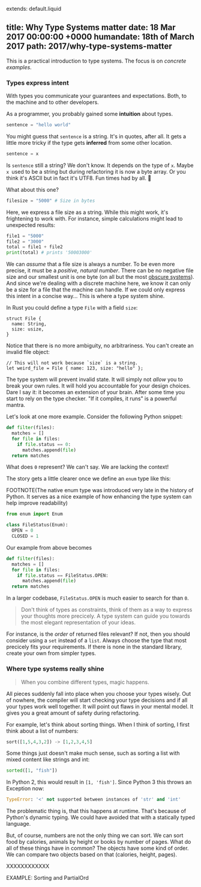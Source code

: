 extends: default.liquid

title:      Why Type Systems matter
date:       18 Mar 2017 00:00:00 +0000
humandate:  18th of March 2017
path:       2017/why-type-systems-matter
---

This is a practical introduction to type systems.
The focus is on *concrete examples*.

### Types express intent

With types you communicate your guarantees and expectations. Both, to the machine and to other developers.

As a programmer, you probably gained some **intuition** about types.

```python
sentence = "hello world"
```

You might guess that `sentence` is a string. It's in quotes, after all. 
It gets a little more tricky if the type gets **inferred** from some other location.

```python
sentence = x
```

Is `sentence` still a string? We don't know. It depends on the type of `x`. Maybe `x `used to be a string but during refactoring it is now a byte array. Or you think it's ASCII but in fact it's UTF8. Fun times had by all. 🎉

What about this one?


```python
filesize = "5000" # Size in bytes
```

Here, we express a file size as a string.
While this might work, it's frightening to work with.
For instance, simple calculations might lead to unexpected results:  

```python
file1 = "5000"
file2 = "3000"
total = file1 + file2
print(total) # prints '50003000'
```

We can *assume* that a file size is always a number.
To be even more precise, it must be a *positive, natural number*.
There can be no negative file size and our smallest unit is one byte
(on all but the most [obscure systems](https://en.wikipedia.org/wiki/4-bit)).
And since we're dealing with a discrete machine here, we know it can only be
a size for a file that the machine can handle.
If we could only express this intent in a concise way...
This is where a type system shine.

In Rust you could define a type `File` with a field `size`:

```
struct File {
  name: String,
  size: usize,
}
```

Notice that there is no more ambiguity, no arbitrariness.
You can't create an invalid file object:

```
// This will not work because `size` is a string.
let weird_file = File { name: 123, size: "hello" };
```

The type system will prevent invalid state. It will simply not *allow* you to
break your own rules. It will hold you accountable for your design choices.
Dare I say it: it becomes an extension of your brain.
After some time you start to rely on the type checker. "If it compiles, it runs"
is a powerful mantra.


Let's look at one more example. Consider the following Python snippet:

```python
def filter(files):
  matches = []
  for file in files:
    if file.status == 0:
      matches.append(file)
  return matches
```

What does `0` represent?
We can't say. We are lacking the context!

The story gets a little clearer once we define an `enum` type like this:

FOOTNOTE(The native enum type was introduced very late in the history of Python. It serves as a nice
example of how enhancing the type system can help improve readability)

```python
from enum import Enum

class FileStatus(Enum):
  OPEN = 0
  CLOSED = 1
```

Our example from above becomes

```python
def filter(files):
  matches = []
  for file in files:
    if file.status == FileStatus.OPEN:
      matches.append(file)
  return matches
```

In a larger codebase, `FileStatus.OPEN` is much easier to search for than `0`.

> Don't think of types as constraints, think of them as a way to express your
thoughts more precicely. A type system can guide you towards the most elegant
representation of your ideas.

For instance, is the *order* of returned files relevant?
If not, then you should consider using a `set` instead of a `list`.
Always choose the type that most precicely fits your requirements.
If there is none in the standard library, create your own from simpler types.


### Where type systems really shine

> When you combine different types, magic happens.

All pieces suddenly fall into place when you choose your types wisely. Out of nowhere, the compiler will start
checking your type decisions and if all your types work well together. It will point out flaws in your mental model.
It gives you a great amount of safety during refactoring.

For example, let's think about sorting things.
When I think of sorting, I first think about a list of numbers:

```python
sort([1,5,4,3,2]) -> [1,2,3,4,5]
```

Some things just doesn't make much sense, such as sorting a list with mixed
content like strings and int:

```python
sorted([1, "fish"])
```

In Python 2, this would result in `[1, 'fish']`.
Since Python 3 this throws an Exception now:

```python
TypeError: '<' not supported between instances of 'str' and 'int'
```

The problematic thing is, that this happens at runtime.
That's because of Python's dynamic typing.
We could have avoided that with a statically typed language.









But, of course, numbers are not the only thing we can sort.
We can sort food by calories, animals by height or books by number of pages.
What do all of these things have in common?
The objects have some kind of order.
We can compare two objects based on that (calories, height, pages).


XXXXXXXXXXXX


EXAMPLE: Sorting and PartialOrd



